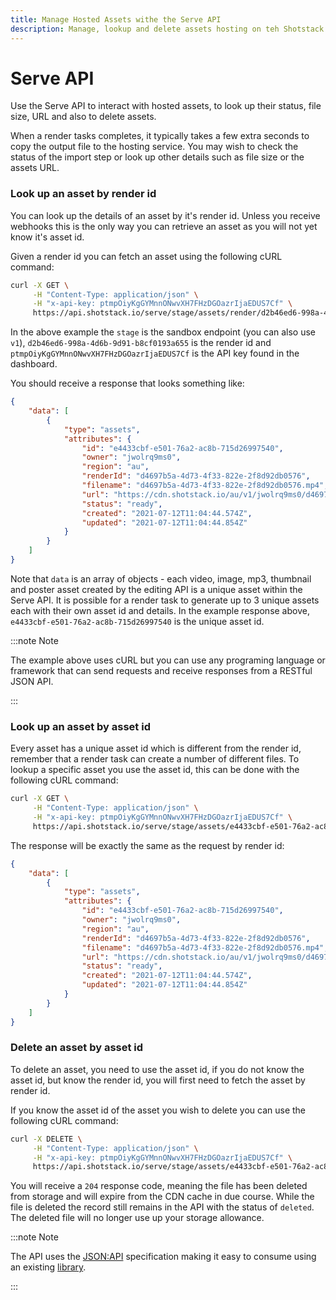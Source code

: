 ```yaml
---
title: Manage Hosted Assets withe the Serve API
description: Manage, lookup and delete assets hosting on teh Shotstack asset hosting CDN via the Serve API
---
```


# Serve API

Use the Serve API to interact with hosted assets, to look up their status, file size, URL and also to delete assets.

When a render tasks completes, it typically takes a few extra seconds to copy the output file to the hosting service.
You may wish to check the status of the import step or look up other details such as file size or the assets URL.

### Look up an asset by render id

You can look up the details of an asset by it's render id. Unless you receive webhooks this is the only way you can
retrieve an asset as you will not yet know it's asset id.

Given a render id you can fetch an asset using the following cURL command:

```bash
curl -X GET \
     -H "Content-Type: application/json" \
     -H "x-api-key: ptmpOiyKgGYMnnONwvXH7FHzDGOazrIjaEDUS7Cf" \
     https://api.shotstack.io/serve/stage/assets/render/d2b46ed6-998a-4d6b-9d91-b8cf0193a655
```

In the above example the `stage` is the sandbox endpoint (you can also use `v1`), `d2b46ed6-998a-4d6b-9d91-b8cf0193a655`
is the render id and `ptmpOiyKgGYMnnONwvXH7FHzDGOazrIjaEDUS7Cf` is the API key found in the dashboard.

You should receive a response that looks something like:

```json
{
    "data": [
        {
            "type": "assets",
            "attributes": {
                "id": "e4433cbf-e501-76a2-ac8b-715d26997540",
                "owner": "jwolrq9ms0",
                "region": "au",
                "renderId": "d4697b5a-4d73-4f33-822e-2f8d92db0576",
                "filename": "d4697b5a-4d73-4f33-822e-2f8d92db0576.mp4",
                "url": "https://cdn.shotstack.io/au/v1/jwolrq9ms0/d4697b5a-4d73-4f33-822e-2f8d92db0576.mp4",
                "status": "ready",
                "created": "2021-07-12T11:04:44.574Z",
                "updated": "2021-07-12T11:04:44.854Z"
            }
        }
    ]
}
```

Note that `data` is an array of objects - each video, image, mp3, thumbnail and poster asset created by the editing API 
is a unique asset within the Serve API. It is possible for a render task to generate up to 3 unique assets each with 
their own asset id and details. In the example response above, `e4433cbf-e501-76a2-ac8b-715d26997540` is the unique 
asset id.

:::note Note

The example above uses cURL but you can use any programing language or framework that can send requests and
receive responses from a RESTful JSON API.

:::

### Look up an asset by asset id

Every asset has a unique asset id which is different from the render id, remember that a render task can create a number
of different files. To lookup a specific asset you use the asset id, this can be done with the following cURL command:

```bash
curl -X GET \
     -H "Content-Type: application/json" \
     -H "x-api-key: ptmpOiyKgGYMnnONwvXH7FHzDGOazrIjaEDUS7Cf" \
     https://api.shotstack.io/serve/stage/assets/e4433cbf-e501-76a2-ac8b-715d26997540
```

The response will be exactly the same as the request by render id:

```json
{
    "data": [
        {
            "type": "assets",
            "attributes": {
                "id": "e4433cbf-e501-76a2-ac8b-715d26997540",
                "owner": "jwolrq9ms0",
                "region": "au",
                "renderId": "d4697b5a-4d73-4f33-822e-2f8d92db0576",
                "filename": "d4697b5a-4d73-4f33-822e-2f8d92db0576.mp4",
                "url": "https://cdn.shotstack.io/au/v1/jwolrq9ms0/d4697b5a-4d73-4f33-822e-2f8d92db0576.mp4",
                "status": "ready",
                "created": "2021-07-12T11:04:44.574Z",
                "updated": "2021-07-12T11:04:44.854Z"
            }
        }
    ]
}
```

### Delete an asset by asset id

To delete an asset, you need to use the asset id, if you do not know the asset id, but know the render id, you will
first need to fetch the asset by render id.

If you know the asset id of the asset you wish to delete you can use the following cURL command:

```bash
curl -X DELETE \
     -H "Content-Type: application/json" \
     -H "x-api-key: ptmpOiyKgGYMnnONwvXH7FHzDGOazrIjaEDUS7Cf" \
     https://api.shotstack.io/serve/stage/assets/e4433cbf-e501-76a2-ac8b-715d26997540
```

You will receive a `204` response code, meaning the file has been deleted from storage and will expire from the CDN
cache in due course. While the file is deleted the record still remains in the API with the status of `deleted`. The 
deleted file will no longer use up your storage allowance.

:::note Note

The API uses the [JSON:API](https://jsonapi.org/) specification making it easy to consume using an existing 
[library](https://jsonapi.org/implementations/).

:::